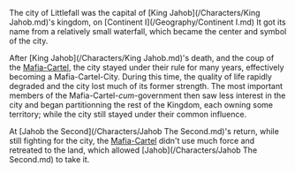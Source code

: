 The city of Littlefall was the capital of [King Jahob](/Characters/King Jahob.md)'s kingdom, on [Continent I](/Geography/Continent I.md)
It got its name from a relatively small waterfall, which became the center and symbol of the city.

After [King Jahob](/Characters/King Jahob.md)'s death, and the coup of the [Mafia-Cartel](), the city stayed under their rule for many years, effectively becoming a Mafia-Cartel-City.
During this time, the quality of life rapidly degraded and the city lost much of its former strength.
The most important members of the Mafia-Cartel-*cum*-government then saw less interest in the city and began partitionning the rest of the Kingdom, each owning some territory; while the city still stayed under their common influence.

At [Jahob the Second](/Characters/Jahob The Second.md)'s return, while still fighting for the city, the [Mafia-Cartel]() didn't use much force and retreated to the land, which allowed [Jahob](/Characters/Jahob The Second.md) to take it.
